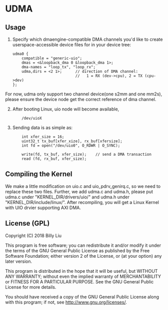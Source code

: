 # UDMA
## Usage
1. Specify which dmaengine-compatible DMA channels you'd like to create userspace-accessible device files for in your device tree:

    ```
    udma0 {
        compatible = "generic-uio";
        dmas = <&loopback_dma 0 &loopback_dma 1>;
        dma-names = "loop_tx", "loop_rx";
        udma,dirs = <2 1>;      // direction of DMA channel: 
                                //   1 = RX (dev->cpu), 2 = TX (cpu->dev)
    };
    ```
For now, udma only support two channel device(one s2mm and one mm2s), please ensure the device node get the correct reference of dma channel.

2. After booting Linux, uio node will become available, 
    ```
        /dev/uioX
    ```

3. Sending data is as simple as:

    ```
        int xfer_size = 16;
        uint32_t tx_buf[xfer_xize], rx_buf[xfersize];
        int fd = open("/dev/uio0", O_RDWR | O_SYNC);

        write(fd, tx_buf, xfer_size);    // send a DMA transaction
        read (fd, rx_buf, xfer_size);
    ```

## Compiling the Kernel
We make a little modification on uio.c and uio_pdrv_genirq.c, so we need to replace these two files. Further, we add udma.c and udma.h, please put udma.c under "KERNEL_DIR/drivers/uio/" and udma.h under "KERNEL_DIR/include/linux/". After recompiling, you will get a Linux Kernel with UIO drvier supporting AXI DMA.



## License (GPL)

Copyright (C) 2018 Billy Liu

This program is free software; you can redistribute it and/or modify
it under the terms of the GNU General Public License as published by
the Free Software Foundation; either version 2 of the License, or
(at your option) any later version.

This program is distributed in the hope that it will be useful,
but WITHOUT ANY WARRANTY; without even the implied warranty of
MERCHANTABILITY or FITNESS FOR A PARTICULAR PURPOSE. See the
GNU General Public License for more details.

You should have received a copy of the GNU General Public License
along with this program; if not, see <http://www.gnu.org/licenses/>.